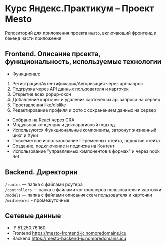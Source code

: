 # Курс Яндекс.Практикум – Проект Mesto
Репозиторий для приложения проекта `Mesto`, включающий фронтенд и бэкенд части приложения

## Frontend. Описание проекта, функциональность, используемые технологии
* Функционал:
1) Регистрация/Аутентификация/Авторизация через api-запрос
2) Подгрузка через API данных пользователя и карточек
3) Открытие всех popup-окон
4) Добавление карточек и удаление карточек из api запроса на сервер
5) Проставления like/dislike
6) Редактирование профиля и фото с сохранением данных на сервер
* Собрано на React через CRA
* Модульная концепция и декларативный подход
* Используются Функциональные компоненты, затронут жизненный цикл и Хуки
* Повсеметное использоование Переменных стейта, поднятие стейта
* Создание, подключение и подписка на Контент
* Использование "управляемых компонентов в формах" и через hook Ref

## Backend. Директории
`/routes` — папка с файлами роутера  
`/controllers` — папка с файлами контроллеров пользователя и карточки   
`/models` — папка с файлами описания схем пользователя и карточки  
 `/midlewares` - промежуточные
  
## Сетевые данные
* IP 51.250.76.160
* Frontend https://mesto-frontend-jc.nomoredomains.icu
* Backend https://mesto-backend-jc.nomoredomains.icu